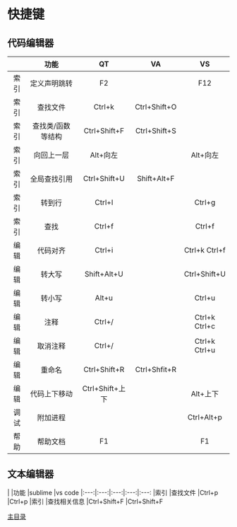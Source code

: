 # 快捷键

## 代码编辑器
|     | 功能            | QT         | VA           | VS
|:---:|:---:|:---:|:---:|:---:
|索引 |定义声明跳转      | F2         |              |F12
|索引 |查找文件         |Ctrl+k       |Ctrl+Shift+O |   
|索引 |查找类/函数等结构 |Ctrl+Shift+F |Ctrl+Shift+S |
|索引 |向回上一层       |Alt+向左     |              |Alt+向左
|索引 |全局查找引用     |Ctrl+Shift+U |Shift+Alt+F   |
|索引 |转到行          |Ctrl+l       |              |Ctrl+g
|索引 |查找            |Ctrl+f       |              |Ctrl+f
|编辑 |代码对齐        |Ctrl+i       |              |Ctrl+k Ctrl+f
|编辑 |转大写          |Shift+Alt+U  |              |Ctrl+Shift+U
|编辑 |转小写          |Alt+u        |              |Ctrl+u
|编辑 |注释            |Ctrl+/       |              |Ctrl+k Ctrl+c
|编辑 |取消注释        |Ctrl+/       |              |Ctrl+k Ctrl+u
|编辑 |重命名          |Ctrl+Shift+R |Ctrl+Shfit+R  |
|编辑 |代码上下移动     |Ctrl+Shift+上下 |           |Alt+上下
|调试 |附加进程        |             |              |Ctrl+Alt+p
|帮助 |帮助文档        |F1           |              |F1

## 文本编辑器
|    |功能         |sublime      |vs code
|:---:|:---:|:---:|:---:|:---:
|索引 |查找文件     |Ctrl+p       |Ctrl+p
|索引 |查找相关信息 |Ctrl+Shift+F |Ctrl+Shift+F

  
[主目录](../README.md)
